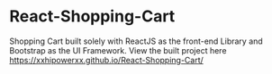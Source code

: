 # React-Shopping-Cart
Shopping Cart built solely with ReactJS as the front-end Library and Bootstrap as the UI Framework.
View the built project here https://xxhipowerxx.github.io/React-Shopping-Cart/
